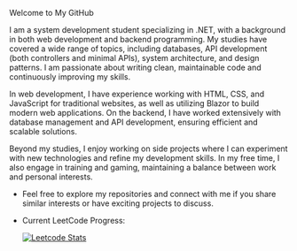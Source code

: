 Welcome to My GitHub

I am a system development student specializing in .NET, with a background in both web development and backend programming. My studies have covered a wide range of topics, including databases, API development (both controllers and minimal APIs), system architecture, and design patterns. I am passionate about writing clean, maintainable code and continuously improving my skills.

In web development, I have experience working with HTML, CSS, and JavaScript for traditional websites, as well as utilizing Blazor to build modern web applications. On the backend, I have worked extensively with database management and API development, ensuring efficient and scalable solutions.

Beyond my studies, I enjoy working on side projects where I can experiment with new technologies and refine my development skills. In my free time, I also engage in training and gaming, maintaining a balance between work and personal interests.

- Feel free to explore my repositories and connect with me if you share similar interests or have exciting projects to discuss.



- Current LeetCode Progress:

  [![Leetcode Stats](https://leetcard.jacoblin.cool/ThoernVE)](https://leetcode.com/ThoernVE)

<!---
ThoernVE/ThoernVE is a ✨ special ✨ repository because its `README.md` (this file) appears on your GitHub profile.
You can click the Preview link to take a look at your changes.
--->
